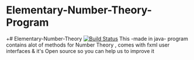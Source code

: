 # Elementary-Number-Theory-Program
+# Elementary-Number-Theory [![Build Status](https://travis-ci.org/WaleedMortaja/Elementary-Number-Theory.svg)](https://travis-ci.org/WaleedMortaja/Elementary-Number-Theory)
This -made in java- program contains alot of methods for Number Theory , comes with fxml user interfaces & it's Open source so you can help us to improve it

